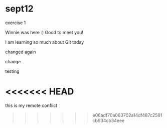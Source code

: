 # sept12
exercise 1


Winnie was here :) Good to meet you!

I am learning so much about Git today 

changed again

change

testing 

<<<<<<< HEAD
=======
this is my remote conflict
>>>>>>> e06adf70a063702a14df487c2591cb934cb34eee

